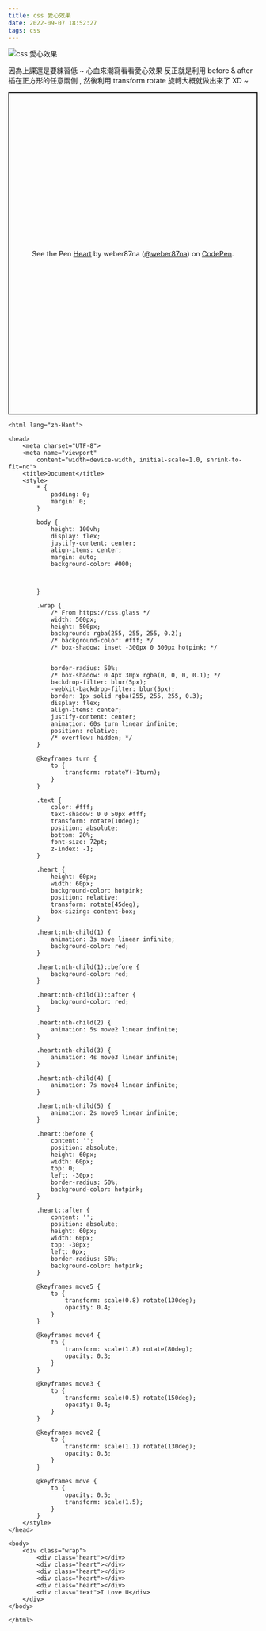 ```yaml
---
title: css 愛心效果
date: 2022-09-07 18:52:27
tags: css
---
```

![css 愛心效果](https://raw.githubusercontent.com/weber87na/flowers/master/iloveu_heart.png)
<!-- more -->

因為上課還是要練習低 ~ 心血來潮寫看看愛心效果
反正就是利用 before & after 插在正方形的任意兩側 , 然後利用 transform rotate 旋轉大概就做出來了 XD ~

<p class="codepen" data-height="650" data-default-tab="html,result" data-slug-hash="xxjRwmL" data-user="weber87na" style="height: 650px; box-sizing: border-box; display: flex; align-items: center; justify-content: center; border: 2px solid; margin: 1em 0; padding: 1em;">
  <span>See the Pen <a href="https://codepen.io/weber87na/pen/xxjRwmL">
  Heart</a> by weber87na (<a href="https://codepen.io/weber87na">@weber87na</a>)
  on <a href="https://codepen.io">CodePen</a>.</span>
</p>
<script async src="https://cpwebassets.codepen.io/assets/embed/ei.js"></script>


```
<html lang="zh-Hant">

<head>
    <meta charset="UTF-8">
    <meta name="viewport"
        content="width=device-width, initial-scale=1.0, shrink-to-fit=no">
    <title>Document</title>
    <style>
        * {
            padding: 0;
            margin: 0;
        }

        body {
            height: 100vh;
            display: flex;
            justify-content: center;
            align-items: center;
            margin: auto;
            background-color: #000;



        }

        .wrap {
            /* From https://css.glass */
            width: 500px;
            height: 500px;
            background: rgba(255, 255, 255, 0.2);
            /* background-color: #fff; */
            /* box-shadow: inset -300px 0 300px hotpink; */


            border-radius: 50%;
            /* box-shadow: 0 4px 30px rgba(0, 0, 0, 0.1); */
            backdrop-filter: blur(5px);
            -webkit-backdrop-filter: blur(5px);
            border: 1px solid rgba(255, 255, 255, 0.3);
            display: flex;
            align-items: center;
            justify-content: center;
            animation: 60s turn linear infinite;
            position: relative;
            /* overflow: hidden; */
        }

        @keyframes turn {
            to {
                transform: rotateY(-1turn);
            }
        }

        .text {
            color: #fff;
            text-shadow: 0 0 50px #fff;
            transform: rotate(10deg);
            position: absolute;
            bottom: 20%;
            font-size: 72pt;
            z-index: -1;
        }

        .heart {
            height: 60px;
            width: 60px;
            background-color: hotpink;
            position: relative;
            transform: rotate(45deg);
            box-sizing: content-box;
        }

        .heart:nth-child(1) {
            animation: 3s move linear infinite;
            background-color: red;
        }

        .heart:nth-child(1)::before {
            background-color: red;
        }

        .heart:nth-child(1)::after {
            background-color: red;
        }

        .heart:nth-child(2) {
            animation: 5s move2 linear infinite;
        }

        .heart:nth-child(3) {
            animation: 4s move3 linear infinite;
        }

        .heart:nth-child(4) {
            animation: 7s move4 linear infinite;
        }

        .heart:nth-child(5) {
            animation: 2s move5 linear infinite;
        }

        .heart::before {
            content: '';
            position: absolute;
            height: 60px;
            width: 60px;
            top: 0;
            left: -30px;
            border-radius: 50%;
            background-color: hotpink;
        }

        .heart::after {
            content: '';
            position: absolute;
            height: 60px;
            width: 60px;
            top: -30px;
            left: 0px;
            border-radius: 50%;
            background-color: hotpink;
        }

        @keyframes move5 {
            to {
                transform: scale(0.8) rotate(130deg);
                opacity: 0.4;
            }
        }

        @keyframes move4 {
            to {
                transform: scale(1.8) rotate(80deg);
                opacity: 0.3;
            }
        }

        @keyframes move3 {
            to {
                transform: scale(0.5) rotate(150deg);
                opacity: 0.4;
            }
        }

        @keyframes move2 {
            to {
                transform: scale(1.1) rotate(130deg);
                opacity: 0.3;
            }
        }

        @keyframes move {
            to {
                opacity: 0.5;
                transform: scale(1.5);
            }
        }
    </style>
</head>

<body>
    <div class="wrap">
        <div class="heart"></div>
        <div class="heart"></div>
        <div class="heart"></div>
        <div class="heart"></div>
        <div class="heart"></div>
        <div class="text">I Love U</div>
    </div>
</body>

</html>
```
